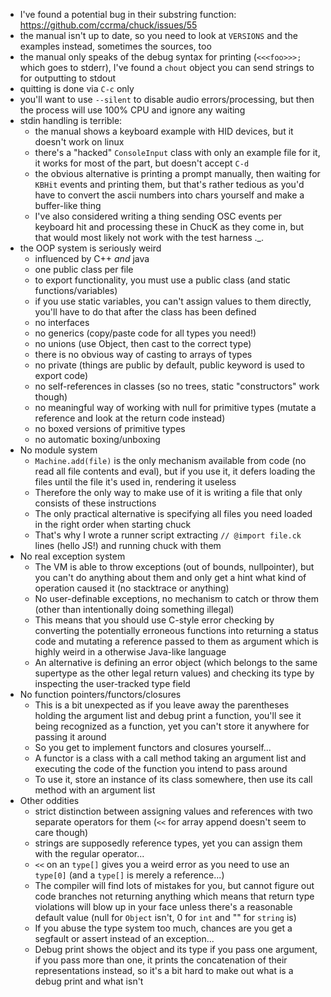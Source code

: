 - I've found a potential bug in their substring function:
  https://github.com/ccrma/chuck/issues/55
- the manual isn't up to date, so you need to look at `VERSIONS` and
  the examples instead, sometimes the sources, too
- the manual only speaks of the debug syntax for printing
  (`<<<foo>>>;` which goes to stderr), I've found a `chout` object you
  can send strings to for outputting to stdout
- quitting is done via `C-c` only
- you'll want to use `--silent` to disable audio errors/processing,
  but then the process will use 100% CPU and ignore any waiting
- stdin handling is terrible:
  - the manual shows a keyboard example with HID devices, but it
    doesn't work on linux
  - there's a "hacked" `ConsoleInput` class with only an example file
    for it, it works for most of the part, but doesn't accept `C-d`
  - the obvious alternative is printing a prompt manually, then
    waiting for `KBHit` events and printing them, but that's rather
    tedious as you'd have to convert the ascii numbers into chars
    yourself and make a buffer-like thing
  - I've also considered writing a thing sending OSC events per
    keyboard hit and processing these in ChucK as they come in, but
    that would most likely not work with the test harness ._.
- the OOP system is seriously weird
  - influenced by C++ *and* java
  - one public class per file
  - to export functionality, you must use a public class (and static
    functions/variables)
  - if you use static variables, you can't assign values to them
    directly, you'll have to do that after the class has been defined
  - no interfaces
  - no generics (copy/paste code for all types you need!)
  - no unions (use Object, then cast to the correct type)
  - there is no obvious way of casting to arrays of types
  - no private (things are public by default, public keyword is used
    to export code)
  - no self-references in classes (so no trees, static "constructors"
    work though)
  - no meaningful way of working with null for primitive types (mutate
    a reference and look at the return code instead)
  - no boxed versions of primitive types
  - no automatic boxing/unboxing
- No module system
  - `Machine.add(file)` is the only mechanism available from code (no
    read all file contents and eval), but if you use it, it defers
    loading the files until the file it's used in, rendering it
    useless
  - Therefore the only way to make use of it is writing a file that
    only consists of these instructions
  - The only practical alternative is specifying all files you need
    loaded in the right order when starting chuck
  - That's why I wrote a runner script extracting `// @import file.ck`
    lines (hello JS!) and running chuck with them
- No real exception system
  - The VM is able to throw exceptions (out of bounds, nullpointer),
    but you can't do anything about them and only get a hint what kind
    of operation caused it (no stacktrace or anything)
  - No user-definable exceptions, no mechanism to catch or throw them
    (other than intentionally doing something illegal)
  - This means that you should use C-style error checking by
    converting the potentially erroneous functions into returning a
    status code and mutating a reference passed to them as argument
    which is highly weird in a otherwise Java-like language
  - An alternative is defining an error object (which belongs to the
    same supertype as the other legal return values) and checking its
    type by inspecting the user-tracked type field
- No function pointers/functors/closures
  - This is a bit unexpected as if you leave away the parentheses
    holding the argument list and debug print a function, you'll see
    it being recognized as a function, yet you can't store it anywhere
    for passing it around
  - So you get to implement functors and closures yourself...
  - A functor is a class with a call method taking an argument list
    and executing the code of the function you intend to pass around
  - To use it, store an instance of its class somewhere, then use its
    call method with an argument list
- Other oddities
  - strict distinction between assigning values and references with
    two separate operators for them (`<<` for array append doesn't
    seem to care though)
  - strings are supposedly reference types, yet you can assign them
    with the regular operator...
  - `<<` on an `type[]` gives you a weird error as you need to use an
    `type[0]` (and a `type[]` is merely a reference...)
  - The compiler will find lots of mistakes for you, but cannot figure
    out code branches not returning anything which means that return
    type violations will blow up in your face unless there's a
    reasonable default value (null for `Object` isn't, 0 for `int` and
    "" for `string` is)
  - If you abuse the type system too much, chances are you get a
    segfault or assert instead of an exception...
  - Debug print shows the object and its type if you pass one
    argument, if you pass more than one, it prints the concatenation
    of their representations instead, so it's a bit hard to make out
    what is a debug print and what isn't
